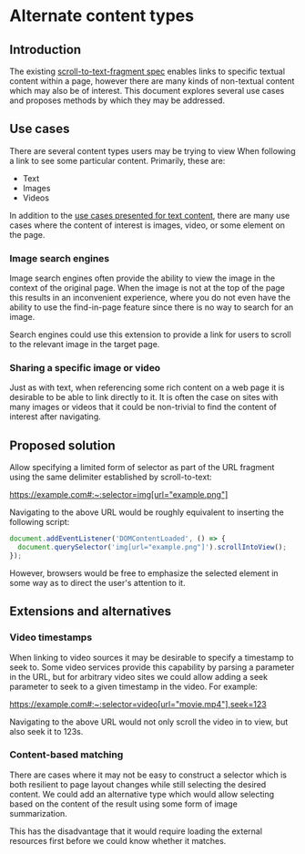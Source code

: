 # Alternate content types

## Introduction

The existing [scroll-to-text-fragment
spec](https://github.com/flackr/scroll-to-text-fragment.git) enables links to
specific textual content within a page, however there are many kinds of
non-textual content which may also be of interest. This document explores
several use cases and proposes methods by which they may be addressed.

## Use cases

There are several content types users may be trying to view When following a
link to see some particular content. Primarily, these are:

* Text
* Images
* Videos

In addition to the [use cases presented for text
content](README.md#motivating-use-cases), there are many use cases where the
content of interest is images, video, or some element on the page.

### Image search engines

Image search engines often provide the ability to view the image in the context
of the original page. When the image is not at the top of the page this results
in an inconvenient experience, where you do not even have the ability to use the
find-in-page feature since there is no way to search for an image.

Search engines could use this extension to provide a link for users to scroll to
the relevant image in the target page.

### Sharing a specific image or video

Just as with text, when referencing some rich content on a web page it is
desirable to be able to link directly to it. It is often the case on sites with
many images or videos that it could be non-trivial to find the content of
interest after navigating.

## Proposed solution

Allow specifying a limited form of selector as part of the URL fragment using
the same delimiter established by scroll-to-text:

https://example.com#:~:selector=img[url="example.png"]

Navigating to the above URL would be roughly equivalent to inserting the
following script:

```js
document.addEventListener('DOMContentLoaded', () => {
  document.querySelector('img[url="example.png"]').scrollIntoView();
});
```

However, browsers would be free to emphasize the selected element in some way as
to direct the user's attention to it.

## Extensions and alternatives

### Video timestamps

When linking to video sources it may be desirable to specify a timestamp to seek
to. Some video services provide this capability by parsing a parameter in the
URL, but for arbitrary video sites we could allow adding a seek parameter to
seek to a given timestamp in the video. For example:

https://example.com#:~:selector=video[url="movie.mp4"],seek=123

Navigating to the above URL would not only scroll the video in to view, but also
seek it to 123s.

### Content-based matching

There are cases where it may not be easy to construct a selector which is both
resilient to page layout changes while still selecting the desired content. We
could add an alternative type which would allow selecting based on the content
of the result using some form of image summarization.

This has the disadvantage that it would require loading the external resources
first before we could know whether it matches.
